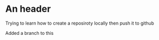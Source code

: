 # An header 

Trying to learn how to create a reposiroty locally then push it to github


Added a branch to this
